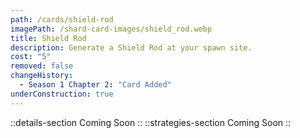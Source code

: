 ```yaml
---
path: /cards/shield-rod
imagePath: /shard-card-images/shield_rod.webp
title: Shield Rod
description: Generate a Shield Rod at your spawn site.
cost: "5"
removed: false
changeHistory:
  - Season 1 Chapter 2: "Card Added"
underConstruction: true
---
```

::details-section
Coming Soon
::
::strategies-section
Coming Soon
::